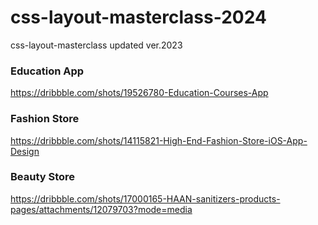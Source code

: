 # css-layout-masterclass-2024

css-layout-masterclass updated ver.2023

### Education App

https://dribbble.com/shots/19526780-Education-Courses-App

### Fashion Store

https://dribbble.com/shots/14115821-High-End-Fashion-Store-iOS-App-Design

### Beauty Store

https://dribbble.com/shots/17000165-HAAN-sanitizers-products-pages/attachments/12079703?mode=media
